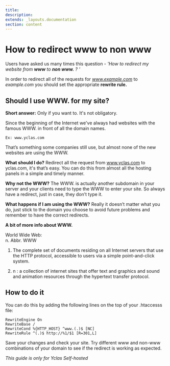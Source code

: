 ```yaml
---
title:
description:
extends: _layouts.documentation
section: content
---
```


# How to redirect www to non www


Users have asked us many times this question - *'How to redirect my website from **www** to **non www.** ? '*

 In order to redirect all of the requests for  _www.example.com_  to  _example.com_  you should set the appropriate **rewrite rule.**

## Should I use WWW. for my site?

**Short answer:**  Only if you want to. It's not obligatory.

Since the beginning of the Internet we've always had websites with the famous WWW. in front of all the domain names.

`Ex: www.yclas.com`

That’s something some companies still use, but almost none of the new websites are using the WWW.

**What should I do?**  Redirect all the request from www.yclas.com to yclas.com, it's that’s easy. You can do this from almost all the hosting panels in a simple and timely manner.

**Why not the WWW?**  The WWW. is actually another subdomain in your server and your clients need to type the WWW to enter your site. So always have a redirect, just in case, they don’t type it.

**What happens if I am using the WWW?**  Really it doesn’t matter what you do, just stick to the domain you choose to avoid future problems and remember to have the correct redirects.

**A bit of more info about WWW.**

World Wide Web:  
n. Abbr. WWW

1) The complete set of documents residing on all Internet servers that use the HTTP protocol, accessible to users via a simple point-and-click system.

2) n : a collection of internet sites that offer text and graphics and sound and animation resources through the hypertext transfer protocol.

## How to do it

You can do this by adding the following lines on the top of your .htaccesss file:

```
RewriteEngine On
RewriteBase /
RewriteCond %{HTTP_HOST} ^www.(.)$ [NC]
RewriteRule ^(.)$ http://%1/$1 [R=301,L]

```

Save your changes and check your site. Try different www and non-www combinations of your domain to see if the redirect is working as expected.


*This guide is only for Yclas Self-hosted*
